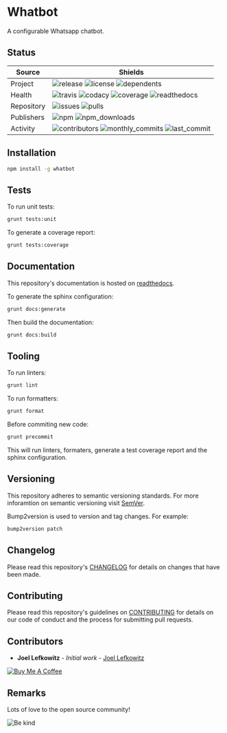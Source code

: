 # Whatbot

A configurable Whatsapp chatbot.

## Status

| Source     | Shields                                                                                                            |
| ---------- | ------------------------------------------------------------------------------------------------------------------ |
| Project    | ![release][release_shield] ![license][license_shield] ![dependents][dependents_shield]                             |
| Health     | ![travis][travis_shield] ![codacy][codacy_shield] ![coverage][coverage_shield] ![readthedocs][readthedocs_shield]  |
| Repository | ![issues][issues_shield] ![pulls][pulls_shield]                                                                    |
| Publishers | ![npm][npm_shield] ![npm_downloads][npm_downloads_shield]                                                          |
| Activity   | ![contributors][contributors_shield] ![monthly_commits][monthly_commits_shield] ![last_commit][last_commit_shield] |

## Installation

```bash
npm install -g whatbot
```

## Tests

To run unit tests:

```bash
grunt tests:unit
```

To generate a coverage report:

```bash
grunt tests:coverage
```

## Documentation

This repository's documentation is hosted on [readthedocs][readthedocs].

To generate the sphinx configuration:

```bash
grunt docs:generate
```

Then build the documentation:

```bash
grunt docs:build
```

## Tooling

To run linters:

```bash
grunt lint
```

To run formatters:

```bash
grunt format
```

Before commiting new code:

```bash
grunt precommit
```

This will run linters, formaters, generate a test coverage report and the sphinx configuration.

## Versioning

This repository adheres to semantic versioning standards.
For more inforamtion on semantic versioning visit [SemVer][semver].

Bump2version is used to version and tag changes.
For example:

```bash
bump2version patch
```

## Changelog

Please read this repository's [CHANGELOG](CHANGELOG.md) for details on changes that have been made.

## Contributing

Please read this repository's guidelines on [CONTRIBUTING](CONTRIBUTING.md) for details on our code of conduct and the process for submitting pull requests.

## Contributors

- **Joel Lefkowitz** - _Initial work_ - [Joel Lefkowitz][joellefkowitz]

[![Buy Me A Coffee][coffee_button]][coffee]

## Remarks

Lots of love to the open source community!

![Be kind][be_kind]

<!-- Github links -->

[pulls]: https://github.com/JoelLefkowitz/whatbot/pulls
[issues]: https://github.com/JoelLefkowitz/whatbot/issues

<!-- External links -->

[readthedocs]: https://whatbot.readthedocs.io/en/latest/
[semver]: http://semver.org/
[coffee]: https://www.buymeacoffee.com/joellefkowitz
[coffee_button]: https://cdn.buymeacoffee.com/buttons/default-blue.png
[be_kind]: https://media.giphy.com/media/osAcIGTSyeovPq6Xph/giphy.gif

<!-- Acknowledgments -->

[joellefkowitz]: https://github.com/JoelLefkowitz

<!-- Project shields -->

[release_shield]: https://img.shields.io/github/v/tag/joellefkowitz/whatbot
[license_shield]: https://img.shields.io/github/license/joellefkowitz/whatbot
[dependents_shield]: https://img.shields.io/librariesio/dependent-repos/pypi/whatbot

<!-- Health shields -->

[travis_shield]: https://img.shields.io/travis/joellefkowitz/whatbot
[codacy_shield]: https://img.shields.io/codacy/coverage/whatbot
[coverage_shield]: https://img.shields.io/codacy/grade/whatbot
[readthedocs_shield]: https://img.shields.io/readthedocs/whatbot

<!-- Repository shields -->

[issues_shield]: https://img.shields.io/github/issues/joellefkowitz/whatbot
[pulls_shield]: https://img.shields.io/github/issues-pr/joellefkowitz/whatbot

<!-- Publishers shields -->

[npm_shield]: https://img.shields.io/npm/v/whatbot
[npm_downloads_shield]: https://img.shields.io/npm/dw/whatbot

<!-- Activity shields -->

[contributors_shield]: https://img.shields.io/github/contributors/joellefkowitz/whatbot
[monthly_commits_shield]: https://img.shields.io/github/commit-activity/m/joellefkowitz/whatbot
[last_commit_shield]: https://img.shields.io/github/last-commit/joellefkowitz/whatbot
